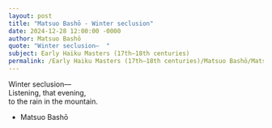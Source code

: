 ```yaml
---
layout: post
title: "Matsuo Bashō - Winter seclusion"
date: 2024-12-28 12:00:00 -0000
author: Matsuo Bashō
quote: "Winter seclusion—  "
subject: Early Haiku Masters (17th–18th centuries)
permalink: /Early Haiku Masters (17th–18th centuries)/Matsuo Bashō/Matsuo Bashō - Winter seclusion
---
```


Winter seclusion—  
Listening, that evening,  
to the rain in the mountain.

- Matsuo Bashō
